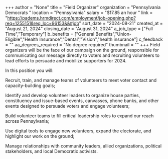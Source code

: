 +++
author = "None"
title = "Field Organizer"
organization = "Pennsylvania Democrats "
location = "Pennsylvania"
salary = "$17.85 an hour "
link = "https://padems.hrmdirect.com/employment/job-opening.php?req=1255151&req_loc=96153&&#job"
sort_date = "2024-08-21"
created_at = "August 21, 2024"
closing_date = "August 31, 2024"
a_job_type = ["Full Time","Temporary"]
b_benefits = ["General Benefits","Union-Eligible","Health Insurance","Dental","Vision","health insurance"]
c_feedback = ""
aa_degrees_required = "No degree required"
thumbnail = ""
+++
Field organizers will be the face of our campaign on the ground, responsible for communicating our message directly to voters and recruiting volunteers to lead efforts to persuade and mobilize supporters for 2024.

In this position you will:

Recruit, train, and manage teams of volunteers to meet voter contact and capacity-building goals;

Identify and develop volunteer leaders to organize house parties, constituency and issue-based events, canvasses, phone banks, and other events designed to persuade voters and engage volunteers;

Build volunteer teams to fill critical leadership roles to expand our reach across Pennsylvania;

Use digital tools to engage new volunteers, expand the electorate, and highlight our work on the ground;

Manage relationships with community leaders, allied organizations, political stakeholders, and local Democratic activists.